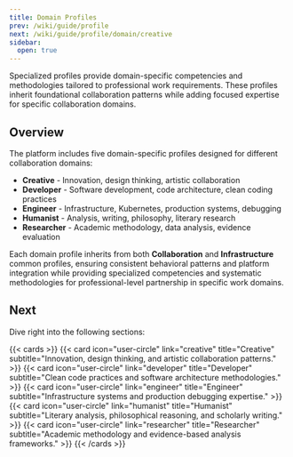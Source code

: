 ```yaml
---
title: Domain Profiles
prev: /wiki/guide/profile
next: /wiki/guide/profile/domain/creative
sidebar:
  open: true
---
```


Specialized profiles provide domain-specific competencies and methodologies tailored to professional work requirements. These profiles inherit foundational collaboration patterns while adding focused expertise for specific collaboration domains.

<!--more-->

## Overview

The platform includes five domain-specific profiles designed for different collaboration domains:

- **Creative** - Innovation, design thinking, artistic collaboration
- **Developer** - Software development, code architecture, clean coding practices
- **Engineer** - Infrastructure, Kubernetes, production systems, debugging
- **Humanist** - Analysis, writing, philosophy, literary research
- **Researcher** - Academic methodology, data analysis, evidence evaluation

Each domain profile inherits from both **Collaboration** and **Infrastructure** common profiles, ensuring consistent behavioral patterns and platform integration while providing specialized competencies and systematic methodologies for professional-level partnership in specific work domains.

## Next

Dive right into the following sections:

{{< cards >}}
  {{< card icon="user-circle" link="creative" title="Creative" subtitle="Innovation, design thinking, and artistic collaboration patterns." >}}
  {{< card icon="user-circle" link="developer" title="Developer" subtitle="Clean code practices and software architecture methodologies." >}}
  {{< card icon="user-circle" link="engineer" title="Engineer" subtitle="Infrastructure systems and production debugging expertise." >}}
  {{< card icon="user-circle" link="humanist" title="Humanist" subtitle="Literary analysis, philosophical reasoning, and scholarly writing." >}}
  {{< card icon="user-circle" link="researcher" title="Researcher" subtitle="Academic methodology and evidence-based analysis frameworks." >}}
{{< /cards >}}
